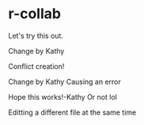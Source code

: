 # r-collab
Let's try this out.

Change by Kathy

Conflict creation!


Change by Kathy
Causing an error

Hope this works!-Kathy
Or not lol

Editting a different file at the same time
